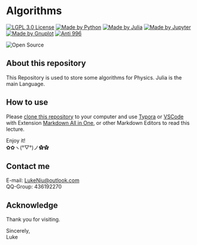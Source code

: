 # Algorithms

[![LGPL 3.0 License](https://github.com/ConAntares/Temples/blob/master/Attachments/LicenseLGPL3.0.svg)](https://www.gnu.org/licenses/lgpl-3.0)
[![Made by Python](https://github.com/ConAntares/Temples/blob/master/Attachments/MadebyPython.svg)](https://www.python.org/)
[![Made by Julia](https://github.com/ConAntares/Temples/blob/master/Attachments/MadebyJulia.svg)](https://julialang.org/)
[![Made by Jupyter](https://github.com/ConAntares/Temples/blob/master/Attachments/MadebyJupyter.svg)](https://jupyter.org/)
[![Made by Gnuplot](https://github.com/ConAntares/Temples/blob/master/Attachments/MadebyGnuplot.svg)](http://gnuplot.sourceforge.net/)
[![Anti 996](https://github.com/ConAntares/Temples/blob/master/Attachments/LinkNPL.svg)](https://996.icu)

![Open Source](https://github.com/ConAntares/Temples/blob/master/Attachments/OpenSource.svg)

## About this repository

This Repository is used to store some algorithms for Physics. Julia is the main Language. 

## How to use

Please [clone this repository](https://github.com/ConAntares/Algorithms.git) to your computer and use [Typora](https://www.typora.io/) or [VSCode](https://code.visualstudio.com/) with Extension [Markdown All in One](https://marketplace.visualstudio.com/items?itemName=yzhang.markdown-all-in-one), or other Markdown Editors to read this lecture.

Enjoy it!  
✿✿ヽ(°▽°)ノ✿✿

## Contact me

E-mail: LukeNiu@outlook.com  
QQ-Group: 436192270

## Acknowledge

Thank you for visiting.

Sincerely,  
Luke